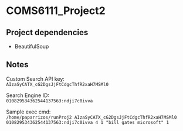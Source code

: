 # COMS6111_Project2

## Project dependencies
- BeautifulSoup

## Notes

Custom Search API key:<br/>
`AIzaSyCATX_cG2DgsJjFtCdgcThfR2xaH7MSMl0`

Search Engine ID:<br/>
`010829534362544137563:ndji7c0ivva`

Sample exec cmd:<br/>
`/home/paparrizos/runProj2 AIzaSyCATX_cG2DgsJjFtCdgcThfR2xaH7MSMl0 010829534362544137563:ndji7c0ivva 4 1 "bill gates microsoft" 1`
